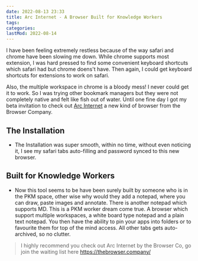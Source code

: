 ```yaml
---
date: 2022-08-13 23:33
title: Arc Internet - A Browser Built for Knowledge Workers
tags:
categories:
lastMod: 2022-08-14
---
```

I have been feeling extremely restless because of the way safari and chrome have been slowing me down. While chrome supports most extension, I was hard pressed to find some convenient keyboard shortcuts which safari had but chrome doens't have. Then again, I could get keyboard shortcuts for extensions to work on safari. 

Also, the multiple workspace in chrome is a bloody mess! I never could get it to work. So I was trying other bookmark managers but they were not completely native and felt like fish out of water. Until one fine day I got my beta invitation to check out [Arc Internet](https://thebrowser.company/) a new kind of browser from the Browser Company.



## The Installation

  + The Installation was super smooth, within no time, without even noticing it, I see my safari tabs auto-filling and password synced to this new browser.

## Built for Knowledge Workers

  + Now this tool seems to be have been surely built by someone who is in the PKM space, other wise why would they add a notepad, where you can draw, paste images and annotate. There is another notepad which supports MD. This is a PKM worker dream come true. A browser  which support multiple workspaces, a white board type notepad and a plain text notepad. You then have the ability to pin your apps into folders or to favourite them for top of the mind access. All other tabs gets auto-archived, so no clutter. 

> I highly recommend you check out Arc Internet by the Browser Co, go join the waiting list here https://thebrowser.company/
